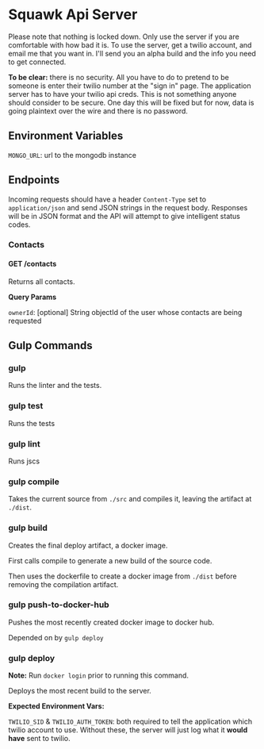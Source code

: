 # Squawk Api Server

Please note that nothing is locked down. Only use the server if you are comfortable with how bad it is. To use the server, get a twilio account, and email me that you want in. I'll send you an alpha build and the info you need to get connected.

**To be clear:** there is no security. All you have to do to pretend to be someone is enter their twilio number at the "sign in" page. The application server has to have your twilio api creds. This is not something anyone should consider to be secure. One day this will be fixed but for now, data is going plaintext over the wire and there is no password.

## Environment Variables

`MONGO_URL`: url to the mongodb instance

## Endpoints

Incoming requests should have a header `Content-Type` set to `application/json` and send JSON strings in the request body. Responses will be in JSON format and the API will attempt to give intelligent status codes.

### Contacts

#### GET /contacts

Returns all contacts.

**Query Params**

`ownerId`: [optional] String objectId of the user whose contacts are being requested


## Gulp Commands

### gulp

Runs the linter and the tests.

### gulp test

Runs the tests

### gulp lint

Runs jscs

### gulp compile

Takes the current source from `./src` and compiles it, leaving the artifact at `./dist`.

### gulp build

Creates the final deploy artifact, a docker image.

First calls compile to generate a new build of the source code.

Then uses the dockerfile to create a docker image from `./dist` before removing the compilation artifact.

### gulp push-to-docker-hub

Pushes the most recently created docker image to docker hub.

Depended on by `gulp deploy`

### gulp deploy

**Note:** Run `docker login` prior to running this command.

Deploys the most recent build to the server.

**Expected Environment Vars:**

`TWILIO_SID` & `TWILIO_AUTH_TOKEN`: both required to tell the application which twilio account to use. Without these, the server will just log what it **would have** sent to twilio.
